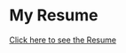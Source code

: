 # My Resume

[Click here to see the Resume](http://htmlpreview.github.io/?https://github.com/SaadAljammaz/Saad-s-Resume/blob/master/index.html)
